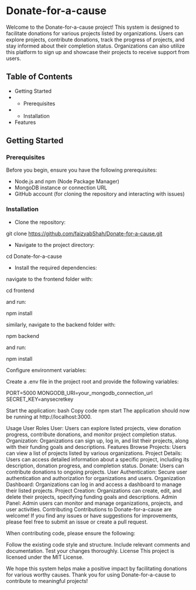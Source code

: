 # Donate-for-a-cause
Welcome to the Donate-for-a-cause project! This system is designed to facilitate donations for various projects listed by organizations. Users can explore projects, contribute donations, track the progress of projects, and stay informed about their completion status. Organizations can also utilize this platform to sign up and showcase their projects to receive support from users.

## Table of Contents
- Getting Started
- - Prerequisites
- - Installation
- Features

## Getting Started
### Prerequisites
Before you begin, ensure you have the following prerequisites:

- Node.js and npm (Node Package Manager)
- MongoDB instance or connection URL
- GitHub account (for cloning the repository and interacting with issues)

### Installation
- Clone the repository:

git clone https://github.com/faizyabShah/Donate-for-a-cause.git

- Navigate to the project directory:

cd Donate-for-a-cause

- Install the required dependencies:

navigate to the frontend folder with:

cd frontend

and run:

npm install

similarly, navigate to the backend folder with:

npm backend

and run:

npm install

Configure environment variables:

Create a .env file in the project root and provide the following variables:

PORT=5000
MONGODB_URI=your_mongodb_connection_url
SECRET_KEY=anysecretkey

Start the application:
bash
Copy code
npm start
The application should now be running at http://localhost:3000.

Usage
User Roles
User: Users can explore listed projects, view donation progress, contribute donations, and monitor project completion status.
Organization: Organizations can sign up, log in, and list their projects, along with their funding goals and descriptions.
Features
Browse Projects: Users can view a list of projects listed by various organizations.
Project Details: Users can access detailed information about a specific project, including its description, donation progress, and completion status.
Donate: Users can contribute donations to ongoing projects.
User Authentication: Secure user authentication and authorization for organizations and users.
Organization Dashboard: Organizations can log in and access a dashboard to manage their listed projects.
Project Creation: Organizations can create, edit, and delete their projects, specifying funding goals and descriptions.
Admin Panel: Admin users can monitor and manage organizations, projects, and user activities.
Contributing
Contributions to Donate-for-a-cause are welcome! If you find any issues or have suggestions for improvements, please feel free to submit an issue or create a pull request.

When contributing code, please ensure the following:

Follow the existing code style and structure.
Include relevant comments and documentation.
Test your changes thoroughly.
License
This project is licensed under the MIT License.

We hope this system helps make a positive impact by facilitating donations for various worthy causes. Thank you for using Donate-for-a-cause to contribute to meaningful projects!

